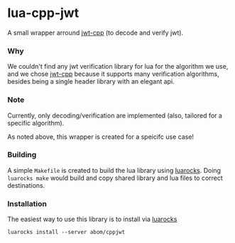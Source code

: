 # lua-cpp-jwt
A small wrapper arround [jwt-cpp](https://github.com/Thalhammer/jwt-cpp) (to decode and verify jwt).

### Why

We couldn't find any jwt verification library for lua for the algorithm we use, and we chose [jwt-cpp](https://github.com/Thalhammer/jwt-cpp) because it supports many verification algorithms, besides being a single header library with an elegant api.

### Note
Currently, only decoding/verification are implemented (also, tailored for a specific algorithm).

As noted above, this wrapper is created for a speicifc use case!

### Building
A simple `Makefile` is created to build the lua library using [luarocks](https://luarocks.org/).
Doing `luarocks make` would build and copy shared library and lua files to correct destinations.

### Installation
The easiest way to use this library is to install via [luarocks](https://luarocks.org/)

`luarocks install --server abom/cppjwt`
